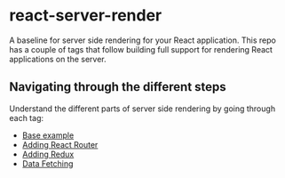 # react-server-render

A baseline for server side rendering for your React application. This repo has a couple of tags that follow building full support for rendering React applications on the server.

## Navigating through the different steps

Understand the different parts of server side rendering by going through each tag:

- [Base example](https://github.com/junibrosas/react-server-render/tree/base-ssr)
- [Adding React Router](https://github.com/junibrosas/react-server-render/tree/01-react-router)
- [Adding Redux](https://github.com/junibrosas/react-server-render/tree/02-redux)
- [Data Fetching](https://github.com/junibrosas/react-server-render/tree/03-data-fetching)
